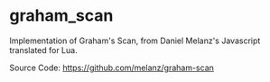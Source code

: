# graham_scan
Implementation of Graham's Scan, from Daniel Melanz's Javascript translated for Lua.

Source Code: https://github.com/melanz/graham-scan
